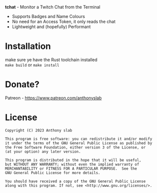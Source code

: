 **tchat** - Monitor a Twitch Chat from the Terminal  

- Supports Badges and Name Colours  
- No need for an Access Token, it only reads the chat
- Lightweight and (hopefully) Performant

# Installation
make sure ye have the Rust toolchain installed  
``make build`` or ``make install``  

# Donate?
Patreon - https://www.patreon.com/anthonyslab

# License
```
Copyright (C) 2023 Anthony slab

This program is free software: you can redistribute it and/or modify
it under the terms of the GNU General Public License as published by
the Free Software Foundation, either version 3 of the License, or
(at your option) any later version.

This program is distributed in the hope that it will be useful,
but WITHOUT ANY WARRANTY; without even the implied warranty of
MERCHANTABILITY or FITNESS FOR A PARTICULAR PURPOSE.  See the
GNU General Public License for more details.

You should have received a copy of the GNU General Public License
along with this program. If not, see <http://www.gnu.org/licenses/>.
```
